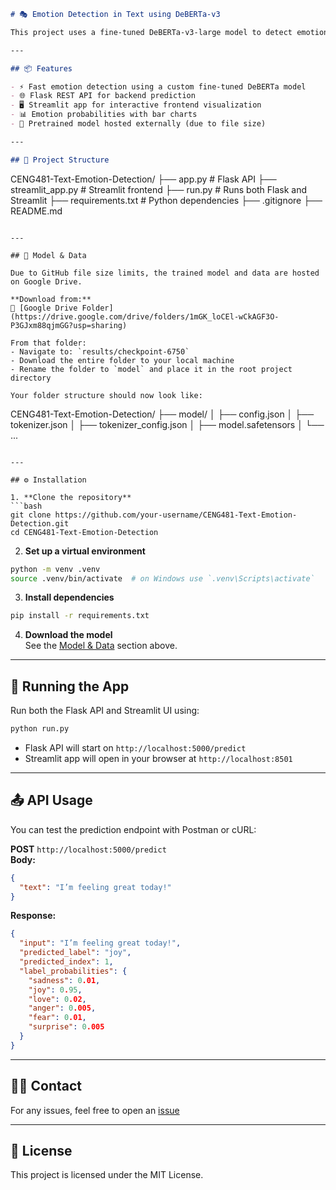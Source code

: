 ```markdown
# 🎭 Emotion Detection in Text using DeBERTa-v3

This project uses a fine-tuned DeBERTa-v3-large model to detect emotions in text. It supports 6 emotion categories: **sadness, joy, love, anger, fear,** and **surprise**. The model is served via a Flask API and accessed through a user-friendly Streamlit interface.

---

## 📦 Features

- ⚡️ Fast emotion detection using a custom fine-tuned DeBERTa model
- 🌐 Flask REST API for backend prediction
- 🖥️ Streamlit app for interactive frontend visualization
- 📊 Emotion probabilities with bar charts
- 🧠 Pretrained model hosted externally (due to file size)

---

## 📁 Project Structure

```
CENG481-Text-Emotion-Detection/
├── app.py               # Flask API
├── streamlit_app.py     # Streamlit frontend
├── run.py               # Runs both Flask and Streamlit
├── requirements.txt     # Python dependencies
├── .gitignore
├── README.md
```

---

## 💾 Model & Data

Due to GitHub file size limits, the trained model and data are hosted on Google Drive.

**Download from:**  
📁 [Google Drive Folder](https://drive.google.com/drive/folders/1mGK_loCEl-wCkAGF3O-P3GJxm88qjmGG?usp=sharing)

From that folder:
- Navigate to: `results/checkpoint-6750`
- Download the entire folder to your local machine
- Rename the folder to `model` and place it in the root project directory

Your folder structure should now look like:

```
CENG481-Text-Emotion-Detection/
├── model/
│   ├── config.json
│   ├── tokenizer.json
│   ├── tokenizer_config.json
│   ├── model.safetensors
│   └── ...
```

---

## ⚙️ Installation

1. **Clone the repository**
```bash
git clone https://github.com/your-username/CENG481-Text-Emotion-Detection.git
cd CENG481-Text-Emotion-Detection
```

2. **Set up a virtual environment**
```bash
python -m venv .venv
source .venv/bin/activate  # on Windows use `.venv\Scripts\activate`
```

3. **Install dependencies**
```bash
pip install -r requirements.txt
```

4. **Download the model**  
   See the [Model & Data](#-model--data) section above.

---

## 🚀 Running the App

Run both the Flask API and Streamlit UI using:

```bash
python run.py
```

- Flask API will start on `http://localhost:5000/predict`
- Streamlit app will open in your browser at `http://localhost:8501`

---

## 📤 API Usage

You can test the prediction endpoint with Postman or cURL:

**POST** `http://localhost:5000/predict`  
**Body:**
```json
{
  "text": "I’m feeling great today!"
}
```

**Response:**
```json
{
  "input": "I’m feeling great today!",
  "predicted_label": "joy",
  "predicted_index": 1,
  "label_probabilities": {
    "sadness": 0.01,
    "joy": 0.95,
    "love": 0.02,
    "anger": 0.005,
    "fear": 0.01,
    "surprise": 0.005
  }
}
```

---

## 🙋‍♂️ Contact

For any issues, feel free to open an [issue](https://github.com/your-username/CENG481-Text-Emotion-Detection/issues)

---

## 📝 License

This project is licensed under the MIT License.
```